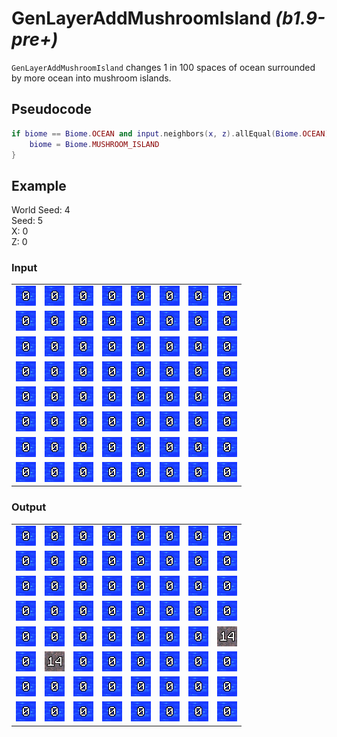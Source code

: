# GenLayerAddMushroomIsland *(b1.9-pre+)*

`GenLayerAddMushroomIsland` changes 1 in 100 spaces of ocean surrounded by more ocean into mushroom islands.

## Pseudocode
```lua
if biome == Biome.OCEAN and input.neighbors(x, z).allEqual(Biome.OCEAN) and randbool(100) {
    biome = Biome.MUSHROOM_ISLAND
}
```

## Example
World Seed: 4<br>
Seed: 5<br>
X: 0<br>
Z: 0<br>

### Input
|  |  |  |  |  |  |  |  |
|--|--|--|--|--|--|--|--|
|![0](/assets/biome/0.png)|![0](/assets/biome/0.png)|![0](/assets/biome/0.png)|![0](/assets/biome/0.png)|![0](/assets/biome/0.png)|![0](/assets/biome/0.png)|![0](/assets/biome/0.png)|![0](/assets/biome/0.png)|
|![0](/assets/biome/0.png)|![0](/assets/biome/0.png)|![0](/assets/biome/0.png)|![0](/assets/biome/0.png)|![0](/assets/biome/0.png)|![0](/assets/biome/0.png)|![0](/assets/biome/0.png)|![0](/assets/biome/0.png)|
|![0](/assets/biome/0.png)|![0](/assets/biome/0.png)|![0](/assets/biome/0.png)|![0](/assets/biome/0.png)|![0](/assets/biome/0.png)|![0](/assets/biome/0.png)|![0](/assets/biome/0.png)|![0](/assets/biome/0.png)|
|![0](/assets/biome/0.png)|![0](/assets/biome/0.png)|![0](/assets/biome/0.png)|![0](/assets/biome/0.png)|![0](/assets/biome/0.png)|![0](/assets/biome/0.png)|![0](/assets/biome/0.png)|![0](/assets/biome/0.png)|
|![0](/assets/biome/0.png)|![0](/assets/biome/0.png)|![0](/assets/biome/0.png)|![0](/assets/biome/0.png)|![0](/assets/biome/0.png)|![0](/assets/biome/0.png)|![0](/assets/biome/0.png)|![0](/assets/biome/0.png)|
|![0](/assets/biome/0.png)|![0](/assets/biome/0.png)|![0](/assets/biome/0.png)|![0](/assets/biome/0.png)|![0](/assets/biome/0.png)|![0](/assets/biome/0.png)|![0](/assets/biome/0.png)|![0](/assets/biome/0.png)|
|![0](/assets/biome/0.png)|![0](/assets/biome/0.png)|![0](/assets/biome/0.png)|![0](/assets/biome/0.png)|![0](/assets/biome/0.png)|![0](/assets/biome/0.png)|![0](/assets/biome/0.png)|![0](/assets/biome/0.png)|
|![0](/assets/biome/0.png)|![0](/assets/biome/0.png)|![0](/assets/biome/0.png)|![0](/assets/biome/0.png)|![0](/assets/biome/0.png)|![0](/assets/biome/0.png)|![0](/assets/biome/0.png)|![0](/assets/biome/0.png)|

### Output
|  |  |  |  |  |  |  |  |
|--|--|--|--|--|--|--|--|
|![0](/assets/biome/0.png)|![0](/assets/biome/0.png)|![0](/assets/biome/0.png)|![0](/assets/biome/0.png)|![0](/assets/biome/0.png)|![0](/assets/biome/0.png)|![0](/assets/biome/0.png)|![0](/assets/biome/0.png)|
|![0](/assets/biome/0.png)|![0](/assets/biome/0.png)|![0](/assets/biome/0.png)|![0](/assets/biome/0.png)|![0](/assets/biome/0.png)|![0](/assets/biome/0.png)|![0](/assets/biome/0.png)|![0](/assets/biome/0.png)|
|![0](/assets/biome/0.png)|![0](/assets/biome/0.png)|![0](/assets/biome/0.png)|![0](/assets/biome/0.png)|![0](/assets/biome/0.png)|![0](/assets/biome/0.png)|![0](/assets/biome/0.png)|![0](/assets/biome/0.png)|
|![0](/assets/biome/0.png)|![0](/assets/biome/0.png)|![0](/assets/biome/0.png)|![0](/assets/biome/0.png)|![0](/assets/biome/0.png)|![0](/assets/biome/0.png)|![0](/assets/biome/0.png)|![0](/assets/biome/0.png)|
|![0](/assets/biome/0.png)|![0](/assets/biome/0.png)|![0](/assets/biome/0.png)|![0](/assets/biome/0.png)|![0](/assets/biome/0.png)|![0](/assets/biome/0.png)|![0](/assets/biome/0.png)|![14](/assets/biome/14.png)|
|![0](/assets/biome/0.png)|![14](/assets/biome/14.png)|![0](/assets/biome/0.png)|![0](/assets/biome/0.png)|![0](/assets/biome/0.png)|![0](/assets/biome/0.png)|![0](/assets/biome/0.png)|![0](/assets/biome/0.png)|
|![0](/assets/biome/0.png)|![0](/assets/biome/0.png)|![0](/assets/biome/0.png)|![0](/assets/biome/0.png)|![0](/assets/biome/0.png)|![0](/assets/biome/0.png)|![0](/assets/biome/0.png)|![0](/assets/biome/0.png)|
|![0](/assets/biome/0.png)|![0](/assets/biome/0.png)|![0](/assets/biome/0.png)|![0](/assets/biome/0.png)|![0](/assets/biome/0.png)|![0](/assets/biome/0.png)|![0](/assets/biome/0.png)|![0](/assets/biome/0.png)|
